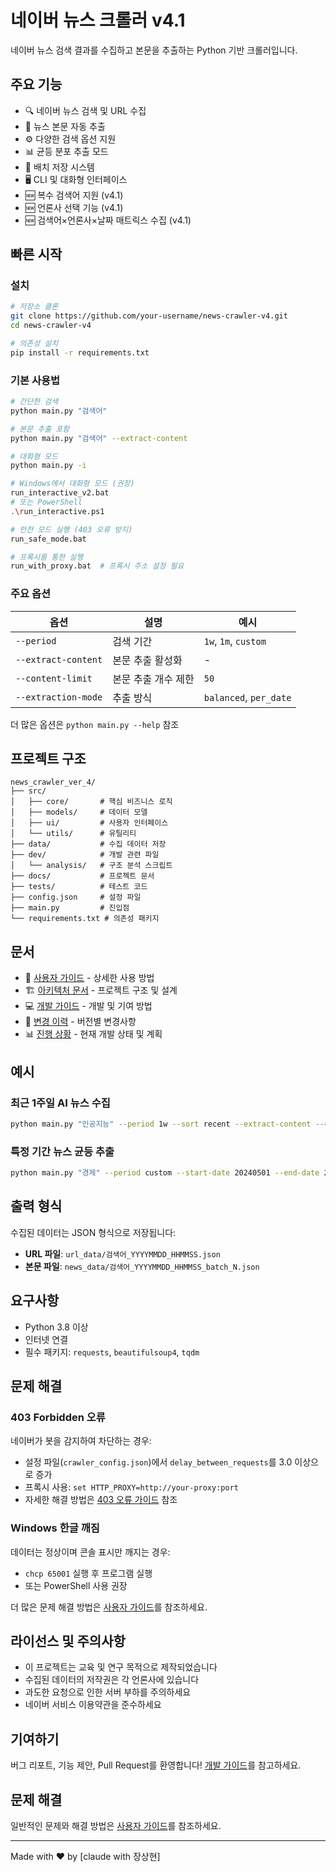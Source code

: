 # 네이버 뉴스 크롤러 v4.1

네이버 뉴스 검색 결과를 수집하고 본문을 추출하는 Python 기반 크롤러입니다.

## 주요 기능

- 🔍 네이버 뉴스 검색 및 URL 수집
- 📄 뉴스 본문 자동 추출
- ⚙️ 다양한 검색 옵션 지원
- 📊 균등 분포 추출 모드
- 💾 배치 저장 시스템
- 🖥️ CLI 및 대화형 인터페이스
- 🆕 복수 검색어 지원 (v4.1)
- 🆕 언론사 선택 기능 (v4.1)
- 🆕 검색어×언론사×날짜 매트릭스 수집 (v4.1)

## 빠른 시작

### 설치

```bash
# 저장소 클론
git clone https://github.com/your-username/news-crawler-v4.git
cd news-crawler-v4

# 의존성 설치
pip install -r requirements.txt
```

### 기본 사용법

```bash
# 간단한 검색
python main.py "검색어"

# 본문 추출 포함
python main.py "검색어" --extract-content

# 대화형 모드
python main.py -i

# Windows에서 대화형 모드 (권장)
run_interactive_v2.bat
# 또는 PowerShell
.\run_interactive.ps1

# 안전 모드 실행 (403 오류 방지)
run_safe_mode.bat

# 프록시를 통한 실행
run_with_proxy.bat  # 프록시 주소 설정 필요
```

### 주요 옵션

| 옵션 | 설명 | 예시 |
|------|------|------|
| `--period` | 검색 기간 | `1w`, `1m`, `custom` |
| `--extract-content` | 본문 추출 활성화 | - |
| `--content-limit` | 본문 추출 개수 제한 | `50` |
| `--extraction-mode` | 추출 방식 | `balanced`, `per_date` |

더 많은 옵션은 `python main.py --help` 참조

## 프로젝트 구조

```
news_crawler_ver_4/
├── src/
│   ├── core/       # 핵심 비즈니스 로직
│   ├── models/     # 데이터 모델
│   ├── ui/         # 사용자 인터페이스
│   └── utils/      # 유틸리티
├── data/           # 수집 데이터 저장
├── dev/            # 개발 관련 파일
│   └── analysis/   # 구조 분석 스크립트
├── docs/           # 프로젝트 문서
├── tests/          # 테스트 코드
├── config.json     # 설정 파일
├── main.py         # 진입점
└── requirements.txt # 의존성 패키지
```

## 문서

- 📖 [사용자 가이드](docs/USER_GUIDE.md) - 상세한 사용 방법
- 🏗️ [아키텍처 문서](docs/ARCHITECTURE.md) - 프로젝트 구조 및 설계
- 💻 [개발 가이드](docs/DEVELOPMENT.md) - 개발 및 기여 방법
- 📝 [변경 이력](docs/CHANGELOG.md) - 버전별 변경사항
- 📊 [진행 상황](docs/PROGRESS.md) - 현재 개발 상태 및 계획

## 예시

### 최근 1주일 AI 뉴스 수집
```bash
python main.py "인공지능" --period 1w --sort recent --extract-content --content-limit 50
```

### 특정 기간 뉴스 균등 추출
```bash
python main.py "경제" --period custom --start-date 20240501 --end-date 20240531 --extract-content --extraction-mode balanced
```

## 출력 형식

수집된 데이터는 JSON 형식으로 저장됩니다:

- **URL 파일**: `url_data/검색어_YYYYMMDD_HHMMSS.json`
- **본문 파일**: `news_data/검색어_YYYYMMDD_HHMMSS_batch_N.json`

## 요구사항

- Python 3.8 이상
- 인터넷 연결
- 필수 패키지: `requests`, `beautifulsoup4`, `tqdm`

## 문제 해결

### 403 Forbidden 오류
네이버가 봇을 감지하여 차단하는 경우:
- 설정 파일(`crawler_config.json`)에서 `delay_between_requests`를 3.0 이상으로 증가
- 프록시 사용: `set HTTP_PROXY=http://your-proxy:port`
- 자세한 해결 방법은 [403 오류 가이드](docs/403_ERROR_GUIDE.md) 참조

### Windows 한글 깨짐
데이터는 정상이며 콘솔 표시만 깨지는 경우:
- `chcp 65001` 실행 후 프로그램 실행
- 또는 PowerShell 사용 권장

더 많은 문제 해결 방법은 [사용자 가이드](docs/USER_GUIDE.md#8-문제-해결)를 참조하세요.

## 라이선스 및 주의사항

- 이 프로젝트는 교육 및 연구 목적으로 제작되었습니다
- 수집된 데이터의 저작권은 각 언론사에 있습니다
- 과도한 요청으로 인한 서버 부하를 주의하세요
- 네이버 서비스 이용약관을 준수하세요

## 기여하기

버그 리포트, 기능 제안, Pull Request를 환영합니다! [개발 가이드](docs/DEVELOPMENT.md)를 참고하세요.

## 문제 해결

일반적인 문제와 해결 방법은 [사용자 가이드](docs/USER_GUIDE.md#8-문제-해결)를 참조하세요.

---

Made with ❤️ by [claude with 장상현]